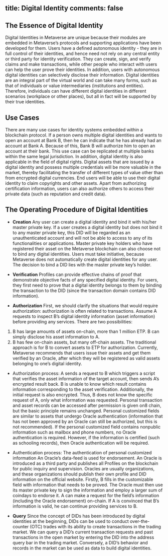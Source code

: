 title: Digital Identity
comments: false
---

## The Essence of Digital Identity
  Digital Identities in Metaverse are unique because their modules are embedded in Metaverse’s protocols and supporting applications have been developed for them. Users have a defined autonomous identity - they are in full control of their identities, and hence need not rely on any central entity or third party for identity verification. They can create, sign, and verify claims and make transactions, while other people who interact with users can help the user prove their identities. In addition, users with autonomous digital identities can selectively
disclose their information.
  Digital identities are an integral part of the virtual world and can take many forms, such as that of individuals or value intermediaries (institutions and entities).  Therefore, individuals can have different digital identities in different scenarios (workplace or other places), but all in fact will be supported by their true identities.

## Use Cases

  There are many use cases for identity systems embedded within a blockchain
protocol.
  If a person owns multiple digital identities and wants to open an account at Bank B, then he can indicate that he has already had an account at Bank A. Because of this, Bank B will authorize him to open an account at their bank. This use case can be replicated at multiple banks within the same legal jurisdiction.  In addition, digital identity is also applicable in the field of digital rights. Digital assets that are issued by a digital identity and possess multiple credentials will be more valuable in the market, thereby facilitating the transfer of different types of value other than from encrypted digital currencies. End users will be able to use their digital identity to claim copyrights and other assets. Apart from authorizing certification information, users can also authorize others to access their private data (such as reputation and credit data).

## The Operating Procedure of Digital Identities

* **Creation**
  Any user can create a digital identity and bind it with his/her master private key.  If a user creates a digital identity but does not bind it to any master private key, this DID will be regarded as an unauthenticated account and will not be able to access to any of its functionalities or applications.  Master private key holders who have registered their asset on the Metaverse blockchain can also choose not to bind any digital identities. Users must take initiative, because Metaverse does not automatically create digital identities for any user. The decision to bind a DID lies with the master private key’s holder.

* **Verification**
  Profiles can provide effective chains of proof that demonstrate objective facts of any specified digital identity. For users, they first need to prove that a digital identity belongs to them by binding the transaction to the DID (since the transaction domain contains DID information).

* **Authorization**
  First, we should clarify the situations that would require authorization: authorization is often related to transactions. Assume A requests to inspect B’s digital identity information (asset information) before providing any services.  There are two possibilities:
1. B has large amounts of assets on-chain, more than 1 million ETP. B can simply disclose his asset information to A.
2. B has few on-chain assets, but many off-chain assets. The traditional approach is for B to convert assets to ETP for authorization. Currently, Metaverse recommends that users issue their assets and get them verified by an Oracle, after which they will be registered as valid assets belonging to one’s digital identity.

- Authorization process:
  A sends a request to B which triggers a script that verifies the asset information of the target account, then sends A’s encrypted result back. B is unable to know which result contains information corresponding to the asset verification.  Additionally, the initial request is also encrypted. Thus, B does not know the specific request of A, only what information was requested. Personal transaction and asset records can be accessed after permission is given on8 chain, but the basic principle remains unchanged.  Personal customized fields are similar to assets that undergo Oracle authentication (information that has not been approved by an Oracle can still be authorized, but this is not recommended).  If the personal customized field contains nonpublic information such as mailbox and phone numbers, no Oracle authentication is required. However, if the information is certified (such as schooling records), then Oracle authentication
will be required.

- Authentication process:
  The authentication of personal customized information An Oracle’s data-feed is used for endorsement. An Oracle is introduced as a third party and publishes all Profiles on the blockchain for public inquiry and supervision. Oracles are usually organizations, and these organizations should publish their own profile and DID information on the official website.  Firstly, B fills in the customizable field with information that needs to be proved.  The Oracle must then use its master private key to sign the information and employ a larger sum of coindays to endorse it.  A can make a request for the field’s information (including the Oracle endorsement) on-chain. If A is convinced that B’s information is valid, he can continue providing services to B.

* **Query**
  Since the concept of DIDs has been introduced by digital identities at the beginning, DIDs can be used to conduct over-the-counter (OTC) trades with its ability to create transactions in the trading market.  We can query a DID’s current transaction requests and past transactions in the open market by entering the DID into the address query bar in the trading market. Conversely, a DID’s behavior and records in the market can be used as data to build digital identities.
